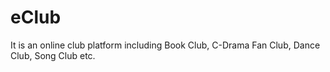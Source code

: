 # eClub
It is an online club platform including Book Club, C-Drama Fan Club, Dance Club, Song Club etc. 

